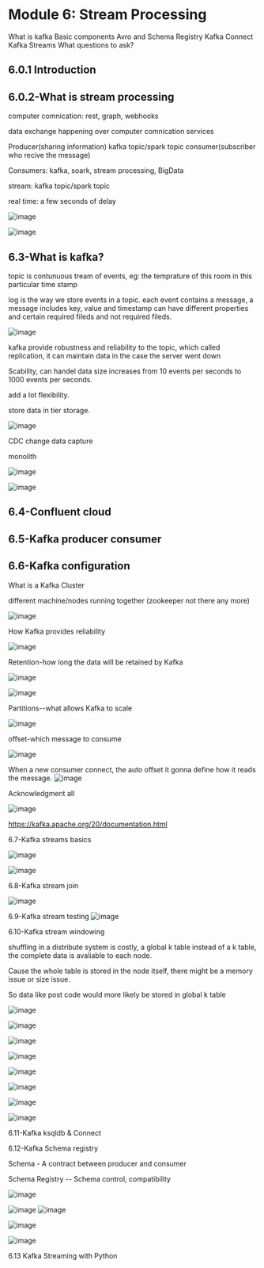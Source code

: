 # Module 6: Stream Processing

What is kafka
Basic components
Avro and Schema Registry
Kafka Connect
Kafka Streams
What questions to ask?

## 6.0.1 Introduction

## 6.0.2-What is stream processing

computer comnication: rest, graph, webhooks

data exchange happening over computer comnication services

Producer(sharing information) kafka topic/spark topic consumer(subscriber who recive the message)

Consumers: kafka, soark, stream processing, BigData

stream: kafka topic/spark topic

real time: a few seconds of delay

![image](https://github.com/user-attachments/assets/2c8d5cd3-95e0-4b51-b647-4ceb8e8255e5)

![image](https://github.com/user-attachments/assets/ecd1a0ee-a235-4bcd-8ac0-3e00e10e8837)

## 6.3-What is kafka?

topic is contunuous tream of events, eg: the temprature of this room in this particular time stamp

log is the way we store events in a topic. each event contains a message, a message includes key, 
value and timestamp can have different properties and certain required fileds and not required fileds.

![image](https://github.com/user-attachments/assets/33b31911-d365-425d-bf6c-ce1a83457267)


kafka provide robustness and reliability to the topic, which called replication, 
it can maintain data in the case the server went down

Scability, can handel data size increases from 10 events per seconds to 1000 events per seconds.

add a lot flexibility.

store data in tier storage.

![image](https://github.com/user-attachments/assets/d93e2f64-83b8-457d-b223-82ac1e881584)

CDC change data capture

monolith

![image](https://github.com/user-attachments/assets/3ea09924-2050-42d2-be92-a5ea0e7f3a95)

![image](https://github.com/user-attachments/assets/fac7b337-9ebc-42f6-a3f7-48a9a213f278)


## 6.4-Confluent cloud

## 6.5-Kafka producer consumer

## 6.6-Kafka configuration

What is a Kafka Cluster

different machine/nodes running together (zookeeper not there any more)

![image](https://github.com/user-attachments/assets/89038143-e77e-4fff-9cc8-6c3d20de398c)

How Kafka provides reliability

![image](https://github.com/user-attachments/assets/105cbc41-f48b-45bc-b9e4-e7cc3707de9f)

Retention-how long the data will be retained by Kafka

![image](https://github.com/user-attachments/assets/6486c8df-38a1-408c-bfbc-6917d2719ab6)

![image](https://github.com/user-attachments/assets/7378ea6b-10c3-4d25-a922-ab0a98159798)


Partitions--what allows Kafka to scale

![image](https://github.com/user-attachments/assets/6348dc97-a50c-4247-aec4-54730a69d81c)

offset-which message to consume

![image](https://github.com/user-attachments/assets/a299a0a6-0323-469d-ad2e-a528cd6d05f4)

When a new consumer connect, the auto offset it gonna define how it reads the message.
![image](https://github.com/user-attachments/assets/6f8cbd6d-4dd6-4a2c-8c83-4196c5c8b32d)


Acknowledgment all

![image](https://github.com/user-attachments/assets/09ae5544-54a3-4c17-8ae1-4dbd0f090f5c)

https://kafka.apache.org/20/documentation.html


6.7-Kafka streams basics

![image](https://github.com/user-attachments/assets/20424d9d-19f2-400b-befc-bb2fd8e60125)

![image](https://github.com/user-attachments/assets/61468cc9-0d9f-4fe7-9824-b04cdfa69f06)

6.8-Kafka stream join

![image](https://github.com/user-attachments/assets/829ff6be-f646-4a33-b7ec-d03bef65cea5)

6.9-Kafka stream testing
![image](https://github.com/user-attachments/assets/26992cfc-975f-4192-939f-99f3146779c8)

6.10-Kafka stream windowing

shuffling in a distribute system is costly, a global k table instead of a k table, the complete data is avaliable to each node.

Cause the whole table is stored in the node itself, there might be a memory issue or size issue.

So data like post code would more likely be stored in global k table

![image](https://github.com/user-attachments/assets/298cd777-71d3-4833-8b55-5534a35cf81a)

![image](https://github.com/user-attachments/assets/a6425fea-d2f4-49a8-b8c9-8fe109446bbc)

![image](https://github.com/user-attachments/assets/54a49666-7e5a-419c-9d07-89d5629eaf66)

![image](https://github.com/user-attachments/assets/14f06511-4bdb-43f8-8feb-d42785dd62e5)

![image](https://github.com/user-attachments/assets/1dbe6f8b-9b96-4c45-8c85-ad2238bbc611)

![image](https://github.com/user-attachments/assets/ebc61ea1-67bf-49ac-ac43-f15137d1617b)

![image](https://github.com/user-attachments/assets/44d75f30-f680-47d4-84ea-030a3dd38ed0)

![image](https://github.com/user-attachments/assets/0500ab17-ca46-4825-85f4-5aa9da2e1b56)

6.11-Kafka ksqldb & Connect

6.12-Kafka Schema registry

Schema - A contract between producer and consumer

Schema Registry -- Schema control, compatibility

![image](https://github.com/user-attachments/assets/cdc05293-46ba-4c43-9c0b-dba1721853c4)

![image](https://github.com/user-attachments/assets/a47409e3-f42a-4a82-a1b1-7e4a08342d36)
![image](https://github.com/user-attachments/assets/8135ccd3-acb0-40be-9584-b7ac93809137)

![image](https://github.com/user-attachments/assets/85ba7102-ef5b-4300-8c34-b97ce16dee77)

![image](https://github.com/user-attachments/assets/ad35e1e8-fed2-4b85-93fd-069215ff9e7b)

6.13 Kafka Streaming with Python









